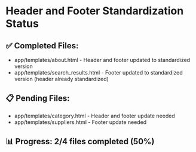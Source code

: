 # Header and Footer Standardization Status

## ✅ Completed Files:
- app/templates/about.html - Header and footer updated to standardized version
- app/templates/search_results.html - Footer updated to standardized version (header already standardized)

## 📋 Pending Files:
- app/templates/category.html - Header and footer update needed
- app/templates/suppliers.html - Footer update needed

## 📊 Progress: 2/4 files completed (50%)
